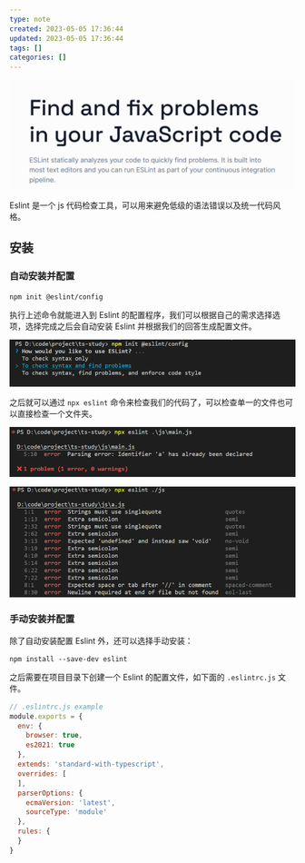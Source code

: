 ```yaml
---
type: note
created: 2023-05-05 17:36:44
updated: 2023-05-05 17:36:44
tags: []
categories: []
---
```


![](附件/image/Eslint的使用_image_1.png)

Eslint 是一个 js 代码检查工具，可以用来避免低级的语法错误以及统一代码风格。

## 安装

### 自动安装并配置

```
npm init @eslint/config
```

执行上述命令就能进入到 Eslint 的配置程序，我们可以根据自己的需求选择选项，选择完成之后会自动安装 Eslint 并根据我们的回答生成配置文件。

![](附件/image/Eslint的使用_image_2.png)

之后就可以通过 `npx eslint` 命令来检查我们的代码了，可以检查单一的文件也可以直接检查一个文件夹。

![](附件/image/Eslint的使用_image_3.png)

![](附件/image/Eslint的使用_image_4.png)

### 手动安装并配置

除了自动安装配置 Eslint 外，还可以选择手动安装：

```
npm install --save-dev eslint
```

之后需要在项目目录下创建一个 Eslint 的配置文件，如下面的 `.eslintrc.js` 文件。

```js
// .eslintrc.js example
module.exports = {
  env: {
    browser: true,
    es2021: true
  },
  extends: 'standard-with-typescript',
  overrides: [
  ],
  parserOptions: {
    ecmaVersion: 'latest',
    sourceType: 'module'
  },
  rules: {
  }
}
```
